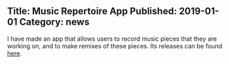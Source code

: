 ﻿Title: Music Repertoire App
Published: 2019-01-01
Category: news
---
I have made an app that allows users to record music pieces that they are working on, and to make remixes of these pieces. Its releases can be found [here](https://github.com/JTMaher2/MusicRepertoireAppReleases).